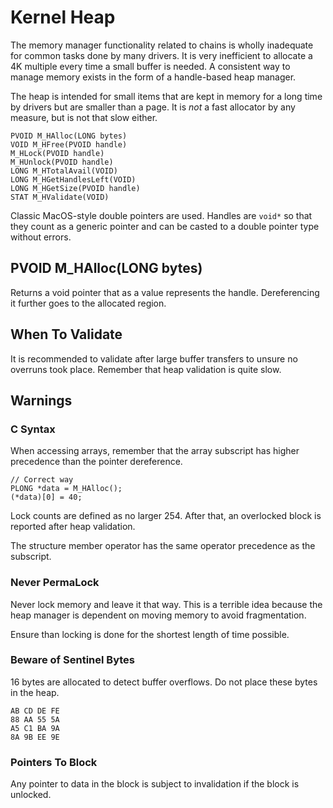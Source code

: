 # Kernel Heap

The memory manager functionality related to chains is wholly inadequate for common tasks done by many drivers. It is very inefficient to allocate a 4K multiple every time a small buffer is needed. A consistent way to manage memory exists in the form of a handle-based heap manager.

The heap is intended for small items that are kept in memory for a long time by drivers but are smaller than a page. It is _not_ a fast allocator by any measure, but is not that slow either.

```
PVOID M_HAlloc(LONG bytes)
VOID M_HFree(PVOID handle)
M_HLock(PVOID handle)
M_HUnlock(PVOID handle)
LONG M_HTotalAvail(VOID)
LONG M_HGetHandlesLeft(VOID)
LONG M_HGetSize(PVOID handle)
STAT M_HValidate(VOID)
```

Classic MacOS-style double pointers are used. Handles are `void*` so that they count as a generic pointer and can be casted to a double pointer type without errors.

## PVOID M_HAlloc(LONG bytes)

Returns a void pointer that as a value represents the handle. Dereferencing it further goes to the allocated region.

## When To Validate

It is recommended to validate after large buffer transfers to unsure no overruns took place. Remember that heap validation is quite slow.

## Warnings

### C Syntax

When accessing arrays, remember that the array subscript has higher precedence than the pointer dereference.

```
// Correct way
PLONG *data = M_HAlloc();
(*data)[0] = 40;
```

Lock counts are defined as no larger 254. After that, an overlocked block is reported after heap validation.

The structure member operator has the same operator precedence as the subscript.

### Never PermaLock

Never lock memory and leave it that way. This is a terrible idea because the heap manager is dependent on moving memory to avoid fragmentation.

Ensure than locking is done for the shortest length of time possible.

### Beware of Sentinel Bytes

16 bytes are allocated to detect buffer overflows. Do not place these bytes in the heap.
```
AB CD DE FE
88 AA 55 5A
A5 C1 BA 9A
8A 9B EE 9E
```

### Pointers To Block

Any pointer to data in the block is subject to invalidation if the block is unlocked.
